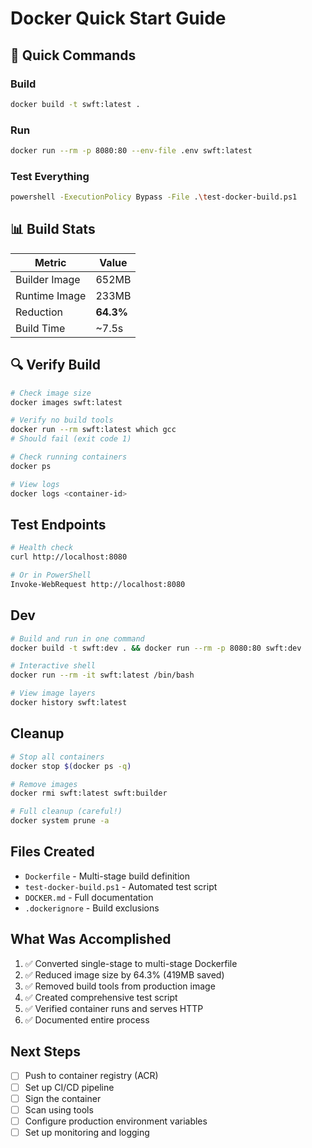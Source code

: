 # Docker Quick Start Guide

## 🚀 Quick Commands

### Build
```bash
docker build -t swft:latest .
```

### Run
```bash
docker run --rm -p 8080:80 --env-file .env swft:latest
```

### Test Everything
```bash
powershell -ExecutionPolicy Bypass -File .\test-docker-build.ps1
```

## 📊 Build Stats

| Metric | Value |
|--------|-------|
| Builder Image | 652MB |
| Runtime Image | 233MB |
| Reduction | **64.3%** |
| Build Time | ~7.5s |

## 🔍 Verify Build

```bash
# Check image size
docker images swft:latest

# Verify no build tools
docker run --rm swft:latest which gcc
# Should fail (exit code 1)

# Check running containers
docker ps

# View logs
docker logs <container-id>
```

## Test Endpoints

```bash
# Health check
curl http://localhost:8080

# Or in PowerShell
Invoke-WebRequest http://localhost:8080
```

## Dev

```bash
# Build and run in one command
docker build -t swft:dev . && docker run --rm -p 8080:80 swft:dev

# Interactive shell
docker run --rm -it swft:latest /bin/bash

# View image layers
docker history swft:latest
```

## Cleanup

```bash
# Stop all containers
docker stop $(docker ps -q)

# Remove images
docker rmi swft:latest swft:builder

# Full cleanup (careful!)
docker system prune -a
```

## Files Created

- `Dockerfile` - Multi-stage build definition
- `test-docker-build.ps1` - Automated test script
- `DOCKER.md` - Full documentation
- `.dockerignore` - Build exclusions

## What Was Accomplished

1. ✅ Converted single-stage to multi-stage Dockerfile
2. ✅ Reduced image size by 64.3% (419MB saved)
3. ✅ Removed build tools from production image
4. ✅ Created comprehensive test script
5. ✅ Verified container runs and serves HTTP
6. ✅ Documented entire process

## Next Steps

- [ ] Push to container registry (ACR)
- [ ] Set up CI/CD pipeline
- [ ] Sign the container
- [ ] Scan using tools
- [ ] Configure production environment variables
- [ ] Set up monitoring and logging

